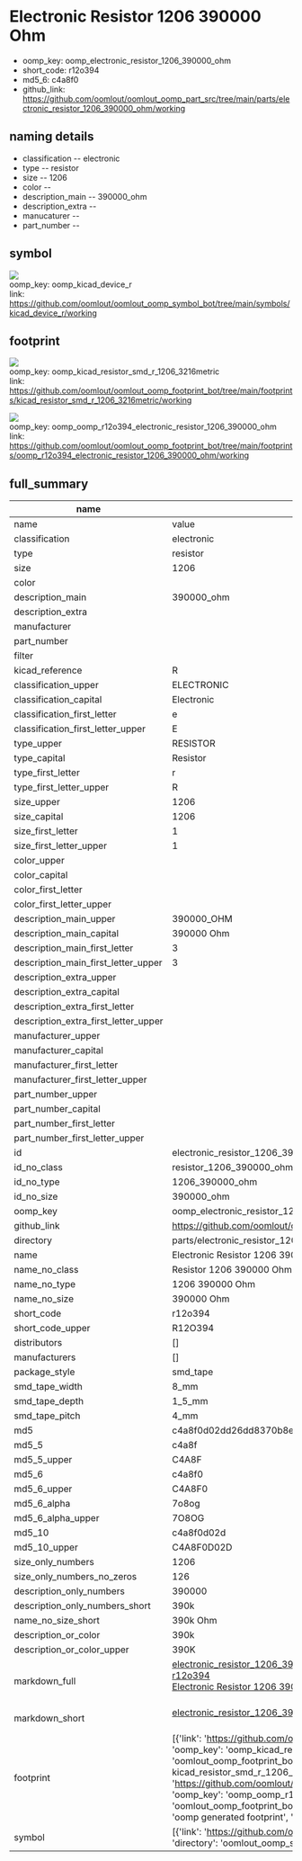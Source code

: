 # Electronic Resistor 1206 390000 Ohm

  
* oomp_key: oomp_electronic_resistor_1206_390000_ohm 
* short_code: r12o394
* md5_6: c4a8f0  
* github_link: https://github.com/oomlout/oomlout_oomp_part_src/tree/main/parts/electronic_resistor_1206_390000_ohm/working  
## naming details
* classification -- electronic
* type -- resistor
* size -- 1206
* color -- 
* description_main -- 390000_ohm
* description_extra -- 
* manucaturer -- 
* part_number -- 



## symbol

![](symbol/{index}/working/working_600.png)  
oomp_key: oomp_kicad_device_r  
link: https://github.com/oomlout/oomlout_oomp_symbol_bot/tree/main/symbols/kicad_device_r/working  

## footprint

![](footprint/{index}/working/working_600.png)  
oomp_key: oomp_kicad_resistor_smd_r_1206_3216metric  
link: https://github.com/oomlout/oomlout_oomp_footprint_bot/tree/main/footprints/kicad_resistor_smd_r_1206_3216metric/working  

![](footprint/{index}/working/working_600.png)  
oomp_key: oomp_oomp_r12o394_electronic_resistor_1206_390000_ohm  
link: https://github.com/oomlout/oomlout_oomp_footprint_bot/tree/main/footprints/oomp_r12o394_electronic_resistor_1206_390000_ohm/working  

## full_summary
| name | value | 
| --- | --- | 
| name | value | 
| classification | electronic | 
| type | resistor | 
| size | 1206 | 
| color |  | 
| description_main | 390000_ohm | 
| description_extra |  | 
| manufacturer |  | 
| part_number |  | 
| filter |  | 
| kicad_reference | R | 
| classification_upper | ELECTRONIC | 
| classification_capital | Electronic | 
| classification_first_letter | e | 
| classification_first_letter_upper | E | 
| type_upper | RESISTOR | 
| type_capital | Resistor | 
| type_first_letter | r | 
| type_first_letter_upper | R | 
| size_upper | 1206 | 
| size_capital | 1206 | 
| size_first_letter | 1 | 
| size_first_letter_upper | 1 | 
| color_upper |  | 
| color_capital |  | 
| color_first_letter |  | 
| color_first_letter_upper |  | 
| description_main_upper | 390000_OHM | 
| description_main_capital | 390000 Ohm | 
| description_main_first_letter | 3 | 
| description_main_first_letter_upper | 3 | 
| description_extra_upper |  | 
| description_extra_capital |  | 
| description_extra_first_letter |  | 
| description_extra_first_letter_upper |  | 
| manufacturer_upper |  | 
| manufacturer_capital |  | 
| manufacturer_first_letter |  | 
| manufacturer_first_letter_upper |  | 
| part_number_upper |  | 
| part_number_capital |  | 
| part_number_first_letter |  | 
| part_number_first_letter_upper |  | 
| id | electronic_resistor_1206_390000_ohm | 
| id_no_class | resistor_1206_390000_ohm | 
| id_no_type | 1206_390000_ohm | 
| id_no_size | 390000_ohm | 
| oomp_key | oomp_electronic_resistor_1206_390000_ohm | 
| github_link | https://github.com/oomlout/oomlout_oomp_part_src/tree/main/parts/electronic_resistor_1206_390000_ohm/working | 
| directory | parts/electronic_resistor_1206_390000_ohm | 
| name | Electronic Resistor 1206 390000 Ohm | 
| name_no_class | Resistor 1206 390000 Ohm | 
| name_no_type | 1206 390000 Ohm | 
| name_no_size | 390000 Ohm | 
| short_code | r12o394 | 
| short_code_upper | R12O394 | 
| distributors | [] | 
| manufacturers | [] | 
| package_style | smd_tape | 
| smd_tape_width | 8_mm | 
| smd_tape_depth | 1_5_mm | 
| smd_tape_pitch | 4_mm | 
| md5 | c4a8f0d02dd26dd8370b8e03ba4fb9a1 | 
| md5_5 | c4a8f | 
| md5_5_upper | C4A8F | 
| md5_6 | c4a8f0 | 
| md5_6_upper | C4A8F0 | 
| md5_6_alpha | 7o8og | 
| md5_6_alpha_upper | 7O8OG | 
| md5_10 | c4a8f0d02d | 
| md5_10_upper | C4A8F0D02D | 
| size_only_numbers | 1206 | 
| size_only_numbers_no_zeros | 126 | 
| description_only_numbers | 390000 | 
| description_only_numbers_short | 390k | 
| name_no_size_short | 390k Ohm | 
| description_or_color | 390k | 
| description_or_color_upper | 390K | 
| markdown_full | [electronic_resistor_1206_390000_ohm](https://github.com/oomlout/oomlout_oomp_part_src/tree/main/parts/electronic_resistor_1206_390000_ohm/working)<br>[r12o394](https://github.com/oomlout/oomlout_oomp_part_src/tree/main/parts/electronic_resistor_1206_390000_ohm/working)<br>[Electronic Resistor 1206 390000 Ohm](https://github.com/oomlout/oomlout_oomp_part_src/tree/main/parts/electronic_resistor_1206_390000_ohm/working)<br><br> | 
| markdown_short | [electronic_resistor_1206_390000_ohm](https://github.com/oomlout/oomlout_oomp_part_src/tree/main/parts/electronic_resistor_1206_390000_ohm/working)<br><br> | 
| footprint | [{'link': 'https://github.com/oomlout/oomlout_oomp_footprint_bot/tree/main/foootprntss/kicad_resistor_smd_r_1206_3216metric', 'oomp_key': 'oomp_kicad_resistor_smd_r_1206_3216metric', 'directory': 'oomlout_oomp_footprint_bot/footprints/kicad_resistor_smd_r_1206_3216metric//working/working.kicad_mod', 'note': 'source footprint kicad_resistor_smd_r_1206_3216metric', 'index': 0}, {'link': 'https://github.com/oomlout/oomlout_oomp_footprint_bot/tree/main/foootprntss/oomp_r12o394_electronic_resistor_1206_390000_ohm', 'oomp_key': 'oomp_oomp_r12o394_electronic_resistor_1206_390000_ohm', 'directory': 'oomlout_oomp_footprint_bot/footprints/oomp_r12o394_electronic_resistor_1206_390000_ohm//working/working.kicad_mod', 'note': 'oomp generated footprint', 'index': 1}] | 
| symbol | [{'link': 'https://github.com/oomlout/oomlout_oomp_symbol_bot/tree/main/symbols/kicad_device_r', 'oomp_key': 'oomp_kicad_device_r', 'directory': 'oomlout_oomp_symbol_bot/symbols/kicad_device_r//working/working.kicad_sym', 'index': 0}] | 
